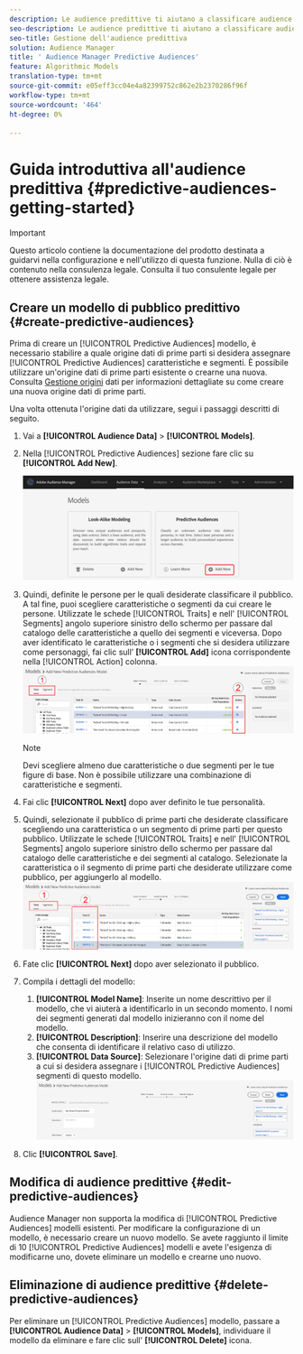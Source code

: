 ```yaml
---
description: Le audience predittive ti aiutano a classificare audience sconosciute in persone distinte in tempo reale, utilizzando la scienza dei dati.
seo-description: Le audience predittive ti aiutano a classificare audience sconosciute in persone distinte in tempo reale, utilizzando la scienza dei dati.
seo-title: Gestione dell'audience predittiva
solution: Audience Manager
title: ' Audience Manager Predictive Audiences'
feature: Algorithmic Models
translation-type: tm+mt
source-git-commit: e05eff3cc04e4a82399752c862e2b2370286f96f
workflow-type: tm+mt
source-wordcount: '464'
ht-degree: 0%

---
```



# Guida introduttiva all&#39;audience predittiva {#predictive-audiences-getting-started}

>[!IMPORTANT]
>Questo articolo contiene la documentazione del prodotto destinata a guidarvi nella configurazione e nell&#39;utilizzo di questa funzione. Nulla di ciò è contenuto nella consulenza legale. Consulta il tuo consulente legale per ottenere assistenza legale.

## Creare un modello di pubblico predittivo {#create-predictive-audiences}

Prima di creare un [!UICONTROL Predictive Audiences] modello, è necessario stabilire a quale origine dati di prime parti si desidera assegnare [!UICONTROL Predictive Audiences] caratteristiche e segmenti. È possibile utilizzare un&#39;origine dati di prime parti esistente o crearne una nuova. Consulta [Gestione origini](https://docs.adobe.com/content/help/en/audience-manager/user-guide/features/data-sources/manage-datasources.html) dati per informazioni dettagliate su come creare una nuova origine dati di prime parti.

Una volta ottenuta l&#39;origine dati da utilizzare, segui i passaggi descritti di seguito.

1. Vai a **[!UICONTROL Audience Data]** > **[!UICONTROL Models]**.
1. Nella [!UICONTROL Predictive Audiences] sezione fare clic su **[!UICONTROL Add New]**.

   ![smart-persona-add](assets/predictive-audiences-add.png)

1. Quindi, definite le persone per le quali desiderate classificare il pubblico. A tal fine, puoi scegliere caratteristiche o segmenti da cui creare le persone. Utilizzate le schede [!UICONTROL Traits] e nell&#39; [!UICONTROL Segments] angolo superiore sinistro dello schermo per passare dal catalogo delle caratteristiche a quello dei segmenti e viceversa. Dopo aver identificato le caratteristiche o i segmenti che si desidera utilizzare come personaggi, fai clic sull’ **[!UICONTROL Add]** icona corrispondente nella [!UICONTROL Action] colonna.
   ![smart-persona-select-personas](assets/predictive-audiences-persona.png)
   >[!NOTE]
   >Devi scegliere almeno due caratteristiche o due segmenti per le tue figure di base. Non è possibile utilizzare una combinazione di caratteristiche e segmenti.
1. Fai clic **[!UICONTROL Next]** dopo aver definito le tue personalità.
1. Quindi, selezionate il pubblico di prime parti che desiderate classificare scegliendo una caratteristica o un segmento di prime parti per questo pubblico. Utilizzate le schede [!UICONTROL Traits] e nell&#39; [!UICONTROL Segments] angolo superiore sinistro dello schermo per passare dal catalogo delle caratteristiche e dei segmenti al catalogo. Selezionate la caratteristica o il segmento di prime parti che desiderate utilizzare come pubblico, per aggiungerlo al modello.
   ![smart-persona-select-audience](assets/predictive-audiences-audience.png)
1. Fate clic **[!UICONTROL Next]** dopo aver selezionato il pubblico.
1. Compila i dettagli del modello:
   1. **[!UICONTROL Model Name]**: Inserite un nome descrittivo per il modello, che vi aiuterà a identificarlo in un secondo momento. I nomi dei segmenti generati dal modello inizieranno con il nome del modello.
   2. **[!UICONTROL Description]**: Inserire una descrizione del modello che consenta di identificare il relativo caso di utilizzo.
   3. **[!UICONTROL Data Source]**: Selezionare l&#39;origine dati di prime parti a cui si desidera assegnare i [!UICONTROL Predictive Audiences] segmenti di questo modello.
      ![predictive-audience-save](assets/predictive-audiences-save.png)
1. Clic **[!UICONTROL Save]**.

## Modifica di audience predittive {#edit-predictive-audiences}

 Audience Manager non supporta la modifica di [!UICONTROL Predictive Audiences] modelli esistenti. Per modificare la configurazione di un modello, è necessario creare un nuovo modello. Se avete raggiunto il limite di 10 [!UICONTROL Predictive Audiences] modelli e avete l&#39;esigenza di modificarne uno, dovete eliminare un modello e crearne uno nuovo.

## Eliminazione di audience predittive {#delete-predictive-audiences}

Per eliminare un [!UICONTROL Predictive Audiences] modello, passare a **[!UICONTROL Audience Data]** > **[!UICONTROL Models]**, individuare il modello da eliminare e fare clic sull&#39; **[!UICONTROL Delete]** icona.
